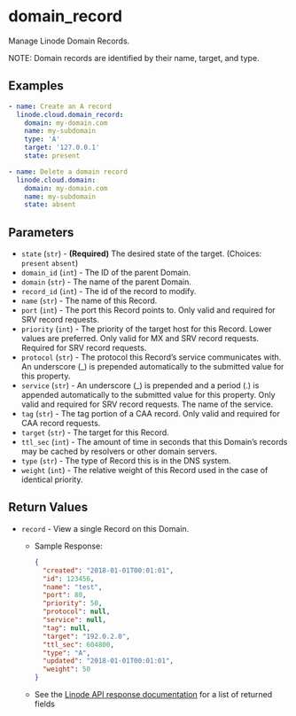 # domain_record

Manage Linode Domain Records.

NOTE: Domain records are identified by their name, target, and type.


## Examples

```yaml
- name: Create an A record
  linode.cloud.domain_record:
    domain: my-domain.com
    name: my-subdomain
    type: 'A'
    target: '127.0.0.1'
    state: present
```

```yaml
- name: Delete a domain record
  linode.cloud.domain:
    domain: my-domain.com
    name: my-subdomain
    state: absent
```


## Parameters



- `state` (`str`) - **(Required)** The desired state of the target.  (Choices:  `present` `absent`)
- `domain_id` (`int`) -  The ID of the parent Domain.  
- `domain` (`str`) -  The name of the parent Domain.  
- `record_id` (`int`) -  The id of the record to modify.  
- `name` (`str`) -  The name of this Record.  
- `port` (`int`) -  The port this Record points to. Only valid and required for SRV record requests.  
- `priority` (`int`) -  The priority of the target host for this Record. Lower values are preferred. Only valid for MX and SRV record requests. Required for SRV record requests.  
- `protocol` (`str`) -  The protocol this Record’s service communicates with. An underscore (_) is prepended automatically to the submitted value for this property.  
- `service` (`str`) -  An underscore (_) is prepended and a period (.) is appended automatically to the submitted value for this property. Only valid and required for SRV record requests. The name of the service.  
- `tag` (`str`) -  The tag portion of a CAA record. Only valid and required for CAA record requests.  
- `target` (`str`) -  The target for this Record.  
- `ttl_sec` (`int`) -  The amount of time in seconds that this Domain’s records may be cached by resolvers or other domain servers.  
- `type` (`str`) -  The type of Record this is in the DNS system.  
- `weight` (`int`) -  The relative weight of this Record used in the case of identical priority.  


## Return Values

- `record` - View a single Record on this Domain.

    - Sample Response:
        ```json
        {
          "created": "2018-01-01T00:01:01",
          "id": 123456,
          "name": "test",
          "port": 80,
          "priority": 50,
          "protocol": null,
          "service": null,
          "tag": null,
          "target": "192.0.2.0",
          "ttl_sec": 604800,
          "type": "A",
          "updated": "2018-01-01T00:01:01",
          "weight": 50
        }
        ```
    - See the [Linode API response documentation](https://www.linode.com/docs/api/domains/#domain-record-view) for a list of returned fields


